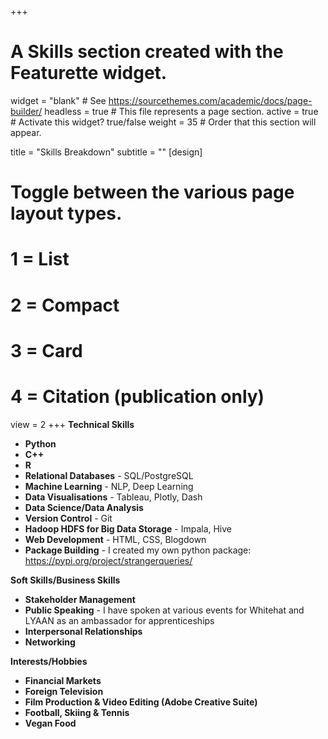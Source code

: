 
+++
# A Skills section created with the Featurette widget.
widget = "blank"  # See https://sourcethemes.com/academic/docs/page-builder/
headless = true  # This file represents a page section.
active = true  # Activate this widget? true/false
weight = 35  # Order that this section will appear.

title = "Skills Breakdown"
subtitle = ""
[design]
  # Toggle between the various page layout types.
  #   1 = List
  #   2 = Compact
  #   3 = Card
  #   4 = Citation (publication only)
  view = 2
+++
**Technical Skills** 
* **Python** 
* **C++**
* **R**
* **Relational Databases** - SQL/PostgreSQL
* **Machine Learning** - NLP, Deep Learning
* **Data Visualisations** - Tableau, Plotly, Dash
* **Data Science/Data Analysis**
* **Version Control** - Git
* **Hadoop HDFS for Big Data Storage** - Impala, Hive
* **Web Development** - HTML, CSS, Blogdown
* **Package Building** - I created my own python package: https://pypi.org/project/strangerqueries/

**Soft Skills/Business Skills**
* **Stakeholder Management**
* **Public Speaking** - I have spoken at various events for Whitehat and LYAAN as an ambassador for apprenticeships
* **Interpersonal Relationships**
* **Networking** 

**Interests/Hobbies**
* **Financial Markets**
* **Foreign Television** 
* **Film Production & Video Editing (Adobe Creative Suite)**
* **Football, Skiing & Tennis**
* **Vegan Food**


